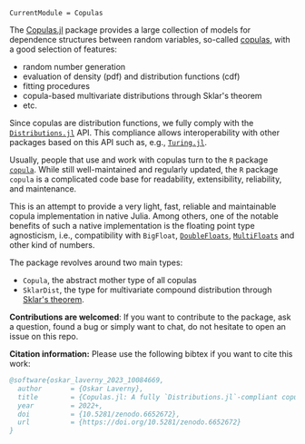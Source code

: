 ```@meta
CurrentModule = Copulas
```

The [Copulas.jl](https://github.com/lrnv/Copulas.jl) package provides a large collection of models for dependence structures between random variables, so-called [copulas](https://en.wikipedia.org/wiki/Copula_(probability_theory)), with a good selection of features: 
- random number generation
- evaluation of density (pdf) and distribution functions (cdf)
- fitting procedures
- copula-based multivariate distributions through Sklar's theorem
- etc.

Since copulas are distribution functions, we fully comply with the [`Distributions.jl`](https://github.com/JuliaStats/Distributions.jl) API. This compliance allows interoperability with other packages based on this API such as, e.g., [`Turing.jl`](https://github.com/TuringLang/Turing.jl).

Usually, people that use and work with copulas turn to the `R` package [`copula`](https://cran.r-project.org/web/packages/copula/copula.pdf). While still well-maintained and regularly updated, the `R` package `copula` is a complicated code base for readability, extensibility, reliability, and maintenance.

This is an attempt to provide a very light, fast, reliable and maintainable copula implementation in native Julia. Among others, one of the notable benefits of such a native implementation is the floating point type agnosticism, i.e., compatibility with `BigFloat`, [`DoubleFloats`](https://github.com/JuliaMath/DoubleFloats.jl), [`MultiFloats`](https://github.com/dzhang314/MultiFloats.jl) and other kind of numbers.

The package revolves around two main types: 

- `Copula`, the abstract mother type of all copulas
- `SklarDist`, the type for multivariate compound distribution through [Sklar's theorem](https://en.wikipedia.org/wiki/Copula_(probability_theory)#Sklar's_theorem). 


**Contributions are welcomed**: If you want to contribute to the package, ask a question, found a bug or simply want to chat, do not hesitate to open an issue on this repo. 

**Citation information:** Please use the following bibtex if you want to cite this work: 

```bibtex
@software{oskar_laverny_2023_10084669,
  author       = {Oskar Laverny},
  title        = {Copulas.jl: A fully `Distributions.jl`-compliant copula package},
  year         = 2022+,
  doi          = {10.5281/zenodo.6652672},
  url          = {https://doi.org/10.5281/zenodo.6652672}
}
```